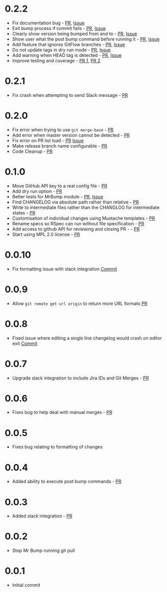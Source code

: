 # 0.2.2
* Fix documentation bug - [PR](https://github.com/xulaus/mr_bump/pull/47), [Issue](https://github.com/xulaus/mr_bump/issues/36)
* Exit bump process if commit fails - [PR](https://github.com/xulaus/mr_bump/pull/46), [Issue](https://github.com/xulaus/mr_bump/issues/18)
* Clearly show version being bumped from and to - [PR](https://github.com/xulaus/mr_bump/pull/46), [Issue](https://github.com/xulaus/mr_bump/issues/32)
* Show user what the post bump command before running it - [PR](https://github.com/xulaus/mr_bump/pull/46), [Issue](https://github.com/xulaus/mr_bump/issues/33)
* Add feature that ignores GitFlow branches - [PR](https://github.com/xulaus/mr_bump/pull/44), [Issue](https://github.com/xulaus/mr_bump/issues/43)
* Do not update tags in dry run mode - [PR](https://github.com/xulaus/mr_bump/pull/35), [Issue](https://github.com/xulaus/mr_bump/issues/34)
* Add warning when HEAD tag is detected - [PR](https://github.com/xulaus/mr_bump/pull/45), [Issue](https://github.com/xulaus/mr_bump/issues/41)
* Improve testing and coverage - [PR 1](https://github.com/xulaus/mr_bump/pull/40), [PR 2](https://github.com/xulaus/mr_bump/pull/39)

# 0.2.1
* Fix crash when attempting to send Slack message - [PR](https://github.com/xulaus/mr_bump/pull/#37)

# 0.2.0
* Fix error when trying to use `git merge-base` - [PR](https://github.com/xulaus/mr_bump/pull/28)
* Add error when master version cannot be detected - [PR](https://github.com/xulaus/mr_bump/pull/29)
* Fix error on PR list load - [PR](https://github.com/xulaus/mr_bump/pull/30) [Issue](https://github.com/xulaus/mr_bump/pull/24) 
* Make release branch name configurable - [PR](https://github.com/xulaus/mr_bump/pull/25)
* Code Cleanup - [PR](https://github.com/xulaus/mr_bump/pull/15)

# 0.1.0
* Move GitHub API key to a real config file - [PR](https://github.com/xulaus/mr_bump/pull/23)
* Add dry run option - [PR](https://github.com/xulaus/mr_bump/pull/22)
* Better tests for MrBump module - [PR](https://github.com/xulaus/mr_bump/pull/14), [Issue](https://github.com/xulaus/mr_bump/issues/8)
* Find CHANGELOG via absolute path rather than relative - [PR](https://github.com/xulaus/mr_bump/pull/16)
* Write to intermediate files rather than the CHANGLOG for intermediate states - [PR](https://github.com/xulaus/mr_bump/pull/13)
* Customisation of individual changes using Mustache templates - [PR](https://github.com/xulaus/mr_bump/pull/6)
* Rename specs so RSpec can run without file specification - [PR](https://github.com/xulaus/mr_bump/pull/11)
* Add access to github API for reviewing and closing PR - - [PR](https://github.com/xulaus/mr_bump/pull/10)
* Start using MPL 2.0 license - [PR](https://github.com/xulaus/mr_bump/pull/9)


# 0.0.10
* Fix formatting issue with slack integration [Commit](https://github.com/xulaus/mr_bump/commit/f33452d5fded9810166e5e41bfc87f1fc228218c)

# 0.0.9
* Allow `git remote get-url origin` to return more URL formats [PR](https://github.com/xulaus/mr_bump/pull/7)

# 0.0.8
* Fixed issue where editing a single line changelog would crash on editor exit [Commit](https://github.com/xulaus/mr_bump/commit/cb3fb068c1906ef52771b5859e5c51363c3976a2)

# 0.0.7
* Upgrade slack integration to include Jira IDs and Git Merges - [PR](https://github.com/xulaus/mr_bump/pull/5)

# 0.0.6
* Fixes bug to help deal with manual merges - [PR](https://github.com/xulaus/mr_bump/pull/3)

# 0.0.5
* Fixes bug relating to formatting of changes

# 0.0.4
* Added ability to execute post bump commands - [PR](https://github.com/xulaus/mr_bump/pull/2)

# 0.0.3
* Added slack integration - [PR](https://github.com/xulaus/mr_bump/pull/1)

# 0.0.2
* Stop Mr Bump running git pull

# 0.0.1
* Initial commit
